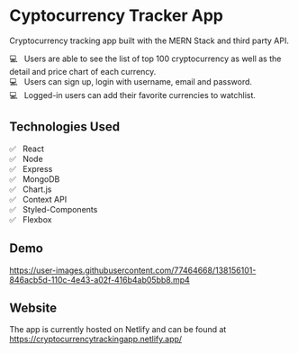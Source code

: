 # Cyptocurrency Tracker App

Cryptocurrency tracking app built with the MERN Stack and third party API.

:computer: &nbsp; Users are able to see the list of top 100 cryptocurrency as well as the detail and price chart of each currency.  
:computer: &nbsp; Users can sign up, login with username, email and password.  
:computer: &nbsp; Logged-in users can add their favorite currencies to watchlist.  


## Technologies Used
:white_check_mark: &nbsp; React  
:white_check_mark: &nbsp; Node  
:white_check_mark: &nbsp; Express  
:white_check_mark: &nbsp; MongoDB  
:white_check_mark: &nbsp; Chart.js  
:white_check_mark: &nbsp; Context API  
:white_check_mark: &nbsp; Styled-Components  
:white_check_mark: &nbsp; Flexbox  


## Demo

https://user-images.githubusercontent.com/77464668/138156101-846acb5d-110c-4e43-a02f-416b4ab05bb8.mp4


## Website

The app is currently hosted on Netlify and can be found at https://cryptocurrencytrackingapp.netlify.app/

